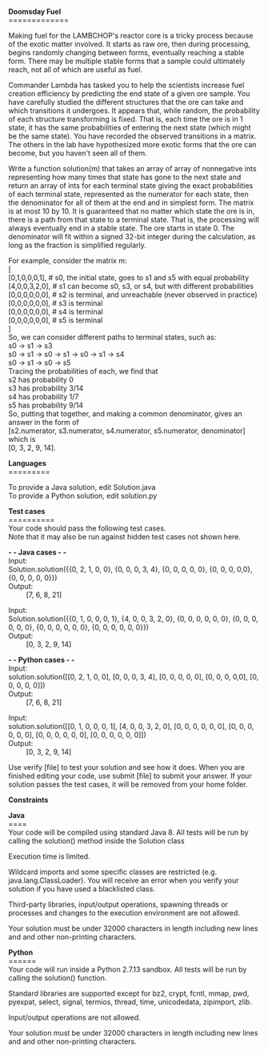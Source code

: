 **Doomsday Fuel**<br>
\=============

Making fuel for the LAMBCHOP's reactor core is a tricky process because of the exotic matter involved. It starts as raw ore, then during processing, begins randomly changing between forms, eventually reaching a stable form. There may be multiple stable forms that a sample could ultimately reach, not all of which are useful as fuel. 

Commander Lambda has tasked you to help the scientists increase fuel creation efficiency by predicting the end state of a given ore sample. You have carefully studied the different structures that the ore can take and which transitions it undergoes. It appears that, while random, the probability of each structure transforming is fixed. That is, each time the ore is in 1 state, it has the same probabilities of entering the next state (which might be the same state).  You have recorded the observed transitions in a matrix. The others in the lab have hypothesized more exotic forms that the ore can become, but you haven't seen all of them.

Write a function solution(m) that takes an array of array of nonnegative ints representing how many times that state has gone to the next state and return an array of ints for each terminal state giving the exact probabilities of each terminal state, represented as the numerator for each state, then the denominator for all of them at the end and in simplest form. The matrix is at most 10 by 10. It is guaranteed that no matter which state the ore is in, there is a path from that state to a terminal state. That is, the processing will always eventually end in a stable state. The ore starts in state 0. The denominator will fit within a signed 32-bit integer during the calculation, as long as the fraction is simplified regularly. 

For example, consider the matrix m:<br>
[<br>
  [0,1,0,0,0,1],  # s0, the initial state, goes to s1 and s5 with equal probability<br>
  [4,0,0,3,2,0],  # s1 can become s0, s3, or s4, but with different probabilities<br>
  [0,0,0,0,0,0],  # s2 is terminal, and unreachable (never observed in practice)<br>
  [0,0,0,0,0,0],  # s3 is terminal<br>
  [0,0,0,0,0,0],  # s4 is terminal<br>
  [0,0,0,0,0,0],  # s5 is terminal<br>
]<br>
So, we can consider different paths to terminal states, such as:<br>
s0 -> s1 -> s3<br>
s0 -> s1 -> s0 -> s1 -> s0 -> s1 -> s4<br>
s0 -> s1 -> s0 -> s5<br>
Tracing the probabilities of each, we find that<br>
s2 has probability 0<br>
s3 has probability 3/14<br>
s4 has probability 1/7<br>
s5 has probability 9/14<br>
So, putting that together, and making a common denominator, gives an answer in the form of<br>
[s2.numerator, s3.numerator, s4.numerator, s5.numerator, denominator] which is<br>
[0, 3, 2, 9, 14].

**Languages**<br> 
\=========

To provide a Java solution, edit Solution.java<br>
To provide a Python solution, edit solution.py

**Test cases**<br> 
\==========<br>
Your code should pass the following test cases.<br>
Note that it may also be run against hidden test cases not shown here.

**- - Java cases - -**<br> 
Input:<br>
Solution.solution({{0, 2, 1, 0, 0}, {0, 0, 0, 3, 4}, {0, 0, 0, 0, 0}, {0, 0, 0, 0,0}, {0, 0, 0, 0, 0}})<br>
Output:<br>
&nbsp;&nbsp;&nbsp;&nbsp;&nbsp;&nbsp;&nbsp;&nbsp;&nbsp;[7, 6, 8, 21] 

Input:<br> 
Solution.solution({{0, 1, 0, 0, 0, 1}, {4, 0, 0, 3, 2, 0}, {0, 0, 0, 0, 0, 0}, {0, 0, 0, 0, 0, 0}, {0, 0, 0, 0, 0, 0}, {0, 0, 0, 0, 0, 0}})<br> 
Output:<br> 
&nbsp;&nbsp;&nbsp;&nbsp;&nbsp;&nbsp;&nbsp;&nbsp;&nbsp;[0, 3, 2, 9, 14]

**- - Python cases - -**<br>
Input:<br>
solution.solution([[0, 2, 1, 0, 0], [0, 0, 0, 3, 4], [0, 0, 0, 0, 0], [0, 0, 0, 0,0], [0, 0, 0, 0, 0]])<br>
Output:<br>
&nbsp;&nbsp;&nbsp;&nbsp;&nbsp;&nbsp;&nbsp;&nbsp;&nbsp;[7, 6, 8, 21]

Input:<br>
solution.solution([[0, 1, 0, 0, 0, 1], [4, 0, 0, 3, 2, 0], [0, 0, 0, 0, 0, 0], [0, 0, 0, 0, 0, 0], [0, 0, 0, 0, 0, 0], [0, 0, 0, 0, 0, 0]])<br> 
Output:<br> 
&nbsp;&nbsp;&nbsp;&nbsp;&nbsp;&nbsp;&nbsp;&nbsp;&nbsp;[0, 3, 2, 9, 14]

Use verify [file] to test your solution and see how it does. When you are finished editing your code, use submit [file] to submit your answer. If your solution passes the test cases, it will be removed from your home folder.

**Constraints**<br>

**Java**<br>
\====<br>
Your code will be compiled using standard Java 8. All tests will be run by calling the solution() method inside the Solution class

Execution time is limited.

Wildcard imports and some specific classes are restricted (e.g. java.lang.ClassLoader). You will receive an error when you verify your solution if you have used a blacklisted class.

Third-party libraries, input/output operations, spawning threads or processes and changes to the execution environment are not allowed.

Your solution must be under 32000 characters in length including new lines and and other non-printing characters. 

**Python**<br> 
\======<br>
Your code will run inside a Python 2.7.13 sandbox. All tests will be run by calling the solution() function.

Standard libraries are supported except for bz2, crypt, fcntl, mmap, pwd, pyexpat, select, signal, termios, thread, time, unicodedata, zipimport, zlib.

Input/output operations are not allowed.

Your solution must be under 32000 characters in length including new lines and and other non-printing characters.
